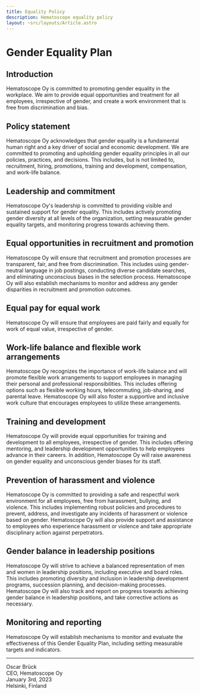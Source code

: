 ```yaml
---
title: Equality Policy
description: Hematoscope equality policy
layout: ~src/layouts/Article.astro
---
```


# Gender Equality Plan  

## Introduction

Hematoscope Oy is committed to promoting gender equality in the workplace. We aim to provide equal opportunities and treatment for all employees, irrespective of gender, and create a work environment that is free from discrimination and bias.

## Policy statement

Hematoscope Oy acknowledges that gender equality is a fundamental human right and a key driver of social and economic development. We are committed to promoting and upholding gender equality principles in all our policies, practices, and decisions. This includes, but is not limited to, recruitment, hiring, promotions, training and development, compensation, and work-life balance.

## Leadership and commitment

Hematoscope Oy's leadership is committed to providing visible and sustained support for gender equality. This includes actively promoting gender diversity at all levels of the organization, setting measurable gender equality targets, and monitoring progress towards achieving them.

## Equal opportunities in recruitment and promotion

Hematoscope Oy will ensure that recruitment and promotion processes are transparent, fair, and free from discrimination. This includes using gender-neutral language in job postings, conducting diverse candidate searches, and eliminating unconscious biases in the selection process. Hematoscope Oy will also establish mechanisms to monitor and address any gender disparities in recruitment and promotion outcomes.

## Equal pay for equal work

Hematoscope Oy will ensure that employees are paid fairly and equally for work of equal value, irrespective of gender.

## Work-life balance and flexible work arrangements

Hematoscope Oy recognizes the importance of work-life balance and will promote flexible work arrangements to support employees in managing their personal and professional responsibilities. This includes offering options such as flexible working hours, telecommuting, job-sharing, and parental leave. Hematoscope Oy will also foster a supportive and inclusive work culture that encourages employees to utilize these arrangements.

## Training and development

Hematoscope Oy will provide equal opportunities for training and development to all employees, irrespective of gender. This includes offering mentoring, and leadership development opportunities to help employees advance in their careers. In addition, Hematoscope Oy will raise awareness on gender equality and unconscious gender biases for its staff.

## Prevention of harassment and violence

Hematoscope Oy is committed to providing a safe and respectful work environment for all employees, free from harassment, bullying, and violence. This includes implementing robust policies and procedures to prevent, address, and investigate any incidents of harassment or violence based on gender. Hematoscope Oy will also provide support and assistance to employees who experience harassment or violence and take appropriate disciplinary action against perpetrators.

## Gender balance in leadership positions

Hematoscope Oy will strive to achieve a balanced representation of men and women in leadership positions, including executive and board roles. This includes promoting diversity and inclusion in leadership development programs, succession planning, and decision-making processes. Hematoscope Oy will also track and report on progress towards achieving gender balance in leadership positions, and take corrective actions as necessary.

## Monitoring and reporting

Hematoscope Oy will establish mechanisms to monitor and evaluate the effectiveness of this Gender Equality Plan, including setting measurable targets and indicators.

---

Oscar Brück  
CEO, Hematoscope Oy  
January 3rd, 2023  
Helsinki, Finland
